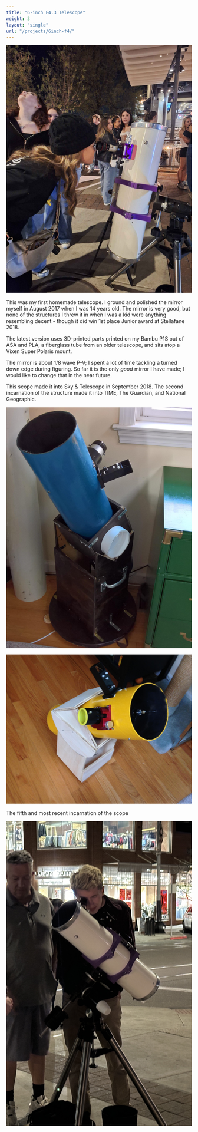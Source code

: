 ```yaml
---
title: "6-inch F4.3 Telescope"
weight: 3
layout: "single"
url: "/projects/6inch-f4/"
---
```


![Mk V](images/6inb.JPEG)

This was my first homemade telescope. I ground and polished the mirror myself in August 2017 when I was 14 years old. The mirror is very good, but none of the structures I threw it in when I was a kid were anything resembling decent - though it did win 1st place Junior award at Stellafane 2018. 

The latest version uses 3D-printed parts printed on my Bambu P1S out of ASA and PLA, a fiberglass tube from an older telescope, and sits atop a Vixen Super Polaris mount.

The mirror is about 1/8 wave P-V; I spent a lot of time tackling a turned down edge during figuring. So far it is the only *good* mirror I have made; I would like to change that in the near future.

This scope made it into Sky & Telescope in September 2018. The second incarnation of the structure made it into TIME, The Guardian, and National Geographic.

![Mk I](images/mk1.jpg)


![Mk II](images/mk2.jpg)

The fifth and most recent incarnation of the scope 

![Mk V](images/6f4new.JPEG)
